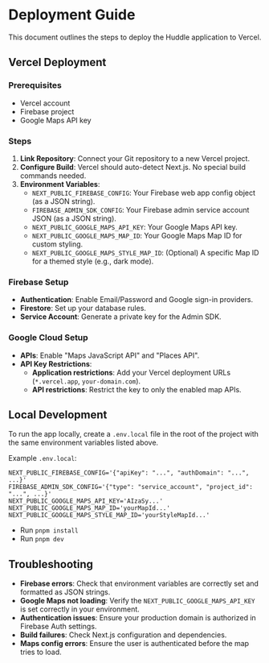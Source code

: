 # Deployment Guide

This document outlines the steps to deploy the Huddle application to Vercel.

## Vercel Deployment

### Prerequisites
- Vercel account
- Firebase project
- Google Maps API key

### Steps
1.  **Link Repository**: Connect your Git repository to a new Vercel project.
2.  **Configure Build**: Vercel should auto-detect Next.js. No special build commands needed.
3.  **Environment Variables**: 
    - `NEXT_PUBLIC_FIREBASE_CONFIG`: Your Firebase web app config object (as a JSON string).
    - `FIREBASE_ADMIN_SDK_CONFIG`: Your Firebase admin service account JSON (as a JSON string).
    - `NEXT_PUBLIC_GOOGLE_MAPS_API_KEY`: Your Google Maps API key.
    - `NEXT_PUBLIC_GOOGLE_MAPS_MAP_ID`: Your Google Maps Map ID for custom styling.
    - `NEXT_PUBLIC_GOOGLE_MAPS_STYLE_MAP_ID`: (Optional) A specific Map ID for a themed style (e.g., dark mode).

### Firebase Setup
- **Authentication**: Enable Email/Password and Google sign-in providers.
- **Firestore**: Set up your database rules.
- **Service Account**: Generate a private key for the Admin SDK.

### Google Cloud Setup
- **APIs**: Enable "Maps JavaScript API" and "Places API".
- **API Key Restrictions**: 
    - **Application restrictions**: Add your Vercel deployment URLs (`*.vercel.app`, `your-domain.com`).
    - **API restrictions**: Restrict the key to only the enabled map APIs.

## Local Development
To run the app locally, create a `.env.local` file in the root of the project with the same environment variables listed above.

Example `.env.local`:
```
NEXT_PUBLIC_FIREBASE_CONFIG='{"apiKey": "...", "authDomain": "...", ...}'
FIREBASE_ADMIN_SDK_CONFIG='{"type": "service_account", "project_id": "...", ...}'
NEXT_PUBLIC_GOOGLE_MAPS_API_KEY='AIzaSy...'
NEXT_PUBLIC_GOOGLE_MAPS_MAP_ID='yourMapId...'
NEXT_PUBLIC_GOOGLE_MAPS_STYLE_MAP_ID='yourStyleMapId...'
```
- Run `pnpm install`
- Run `pnpm dev`

## Troubleshooting
- **Firebase errors**: Check that environment variables are correctly set and formatted as JSON strings.
- **Google Maps not loading**: Verify the `NEXT_PUBLIC_GOOGLE_MAPS_API_KEY` is set correctly in your environment.
- **Authentication issues**: Ensure your production domain is authorized in Firebase Auth settings.
- **Build failures**: Check Next.js configuration and dependencies.
- **Maps config errors**: Ensure the user is authenticated before the map tries to load.

